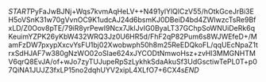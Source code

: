 $START$PyFaJwBJNj+Wqs7kvmAqHeLV++N491ylYlQlCzV55/hOtkGceJrBi3EH5oVSnK31w70gVvnOC9K1udcAJ24d6bsmKJ0DBeiD4bd4ZWIwzcTsRe9BfxLD/Z0Oov8pTE/79iR8yrPewI9Ncx7JklJvIG0ByaLT37GChpSoWNUiDeRk6qKeuimYZPK26yKbW432WRQ3Jz0U6HR5d/FhF2qP82Pum6s8WJWEfeD+/MamFzDW7pxypXxcvYsFU1bj02Xwobwph50h8m25ReEDQkoFL/qqUEcNpaZ1trxSdHJAF7w380gNzWO02oSIae624xJYCODtNmwoHsz+zvHl3MMGNHTMV6qrQ8EvJA/of+wJo7zyTUJupeRpSzLykhkSdaAkuSf3UdGsctiwTePL0T+p07QiNA1JUJZ3fxLP15no2dqhUYV2xipL4XLfO7+6CX4s$END$